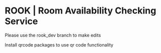 # ROOK | Room Availability Checking Service

Please use the rook_dev branch to make edits

Install qrcode packages to use qr code functionality
